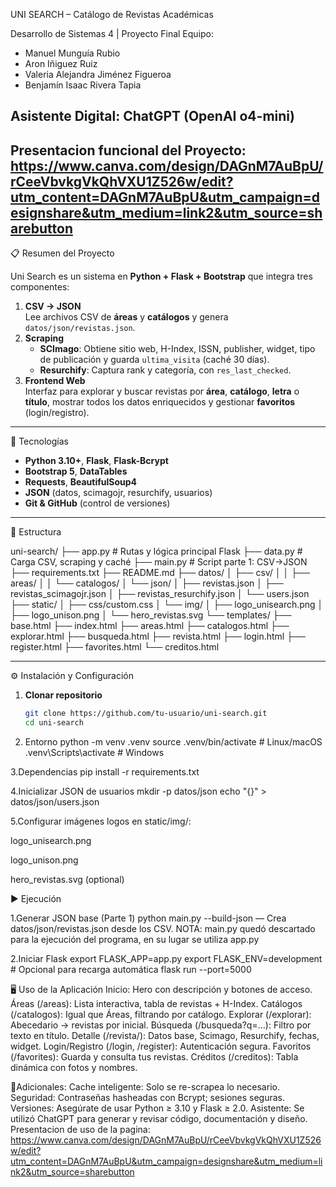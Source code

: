 UNI SEARCH – Catálogo de Revistas Académicas

Desarrollo de Sistemas 4 | Proyecto Final 
Equipo:  
- Manuel Munguía Rubio  
- Aron Iñiguez Ruiz  
- Valeria Alejandra Jiménez Figueroa  
- Benjamín Isaac Rivera Tapia  

Asistente Digital: ChatGPT (OpenAI o4-mini)
---
Presentacion funcional del Proyecto: https://www.canva.com/design/DAGnM7AuBpU/rCeeVbvkgVkQhVXU1Z526w/edit?utm_content=DAGnM7AuBpU&utm_campaign=designshare&utm_medium=link2&utm_source=sharebutton
---

📋 Resumen del Proyecto

Uni Search es un sistema en **Python + Flask + Bootstrap** que integra tres componentes:

1. **CSV → JSON**  
   Lee archivos CSV de **áreas** y **catálogos** y genera `datos/json/revistas.json`.  
2. **Scraping**  
   - **SCImago**: Obtiene sitio web, H-Index, ISSN, publisher, widget, tipo de publicación y guarda `ultima_visita` (caché 30 días).  
   - **Resurchify**: Captura rank y categoría, con `res_last_checked`.  
3. **Frontend Web**  
   Interfaz para explorar y buscar revistas por **área**, **catálogo**, **letra** o **título**, mostrar todos los datos enriquecidos y gestionar **favoritos** (login/registro).

---

🚀 Tecnologías

- **Python 3.10+**, **Flask**, **Flask-Bcrypt**  
- **Bootstrap 5**, **DataTables**  
- **Requests**, **BeautifulSoup4**  
- **JSON** (datos, scimagojr, resurchify, usuarios)  
- **Git & GitHub** (control de versiones)

---

📂 Estructura

uni-search/
├── app.py # Rutas y lógica principal Flask
├── data.py # Carga CSV, scraping y caché
├── main.py # Script parte 1: CSV→JSON
├── requirements.txt
├── README.md
├── datos/
│ ├── csv/
│ │ ├── areas/
│ │ └── catalogos/
│ └── json/
│ ├── revistas.json
│ ├── revistas_scimagojr.json
│ ├── revistas_resurchify.json
│ └── users.json
├── static/
│ ├── css/custom.css
│ └── img/
│ ├── logo_unisearch.png
│ ├── logo_unison.png
│ └── hero_revistas.svg
└── templates/
├── base.html
├── index.html
├── areas.html
├── catalogos.html
├── explorar.html
├── busqueda.html
├── revista.html
├── login.html
├── register.html
├── favorites.html
└── creditos.html

---

⚙️ Instalación y Configuración

1. **Clonar repositorio**  
   ```bash
   git clone https://github.com/tu-usuario/uni-search.git
   cd uni-search

2. Entorno
python -m venv .venv
source .venv/bin/activate    # Linux/macOS
.venv\Scripts\activate       # Windows


3.Dependencias
pip install -r requirements.txt

4.Inicializar JSON de usuarios
mkdir -p datos/json
echo "{}" > datos/json/users.json

5.Configurar imágenes
logos en static/img/:

logo_unisearch.png

logo_unison.png

hero_revistas.svg (optional)

▶️ Ejecución

1.Generar JSON base (Parte 1)
python main.py --build-json
— Crea datos/json/revistas.json desde los CSV.
NOTA: main.py quedó descartado para la ejecución del programa, en su lugar se utiliza app.py

2.Iniciar Flask
export FLASK_APP=app.py
export FLASK_ENV=development   # Opcional para recarga automática
flask run --port=5000

🖥️ Uso de la Aplicación
Inicio: Hero con descripción y botones de acceso.
Áreas (/areas): Lista interactiva, tabla de revistas + H-Index.
Catálogos (/catalogos): Igual que Áreas, filtrando por catálogo.
Explorar (/explorar): Abecedario → revistas por inicial.
Búsqueda (/busqueda?q=…): Filtro por texto en título.
Detalle (/revista/<nombre>): Datos base, Scimago, Resurchify, fechas, widget.
Login/Registro (/login, /register): Autenticación segura.
Favoritos (/favorites): Guarda y consulta tus revistas.
Créditos (/creditos): Tabla dinámica con fotos y nombres.

📝Adicionales:
Cache inteligente: Solo se re-scrapea lo necesario.
Seguridad: Contraseñas hasheadas con Bcrypt; sesiones seguras.
Versiones: Asegúrate de usar Python ≥ 3.10 y Flask ≥ 2.0.
Asistente: Se utilizó ChatGPT para generar y revisar código, documentación y diseño.
Presentacion de uso de la pagina: https://www.canva.com/design/DAGnM7AuBpU/rCeeVbvkgVkQhVXU1Z526w/edit?utm_content=DAGnM7AuBpU&utm_campaign=designshare&utm_medium=link2&utm_source=sharebutton
